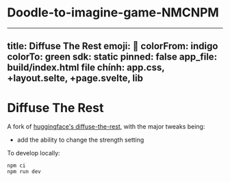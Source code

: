 # Doodle-to-imagine-game-NMCNPM
---
title: Diffuse The Rest
emoji: 🦉
colorFrom: indigo
colorTo: green
sdk: static
pinned: false
app_file: build/index.html
file chính: app.css, +layout.selte, +page.svelte, lib
---

# Diffuse The Rest

A fork of [huggingface's diffuse-the-rest](https://huggingface.co/spaces/huggingface-projects/diffuse-the-rest), with the major tweaks being:

  - add the ability to change the strength setting

To develop locally:

```
npm ci
npm run dev
```
